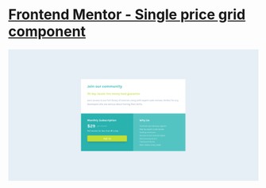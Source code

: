 # [Frontend Mentor - Single price grid component](https://ils01.github.io/single-price-grid-component)

![](./preview.png)
